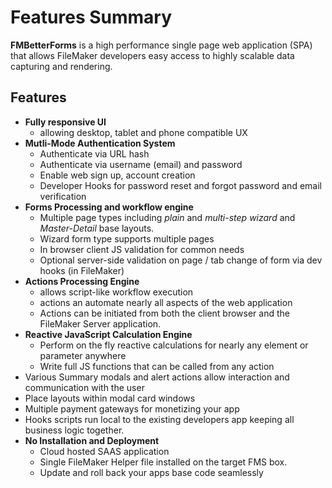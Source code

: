 # Features Summary

**FMBetterForms** is a high performance single page web application \(SPA\) that allows FileMaker developers easy access to highly scalable data capturing and rendering.

## Features

* **Fully responsive UI** 
  * allowing desktop, tablet and phone compatible UX
* **Mutli-Mode Authentication System** 
  * Authenticate via URL hash
  * Authenticate via username \(email\) and password
  * Enable web sign up, account creation
  * Developer Hooks for password reset and forgot password and email verification
* **Forms Processing and workflow engine**
  * Multiple page types including _plain_ and _multi-step wizard_ and _Master-Detail_ base layouts.
  * Wizard form type supports multiple pages
  * In browser client JS validation for common needs
  * Optional server-side validation on page / tab change of form via dev hooks \(in FileMaker\)
* **Actions Processing Engine** 
  * allows script-like workflow execution
  * actions an automate nearly all aspects of the web application 
  * Actions can be initiated from both the client browser and the FileMaker Server application.
* **Reactive JavaScript Calculation Engine**
  * Perform on the fly reactive calculations for nearly any element or parameter anywhere
  * Write full JS functions that can be called from any action
* Various Summary modals and alert actions allow interaction and communication with the user
* Place layouts within modal card windows 
* Multiple payment gateways for monetizing your app
* Hooks scripts run local to the existing developers app keeping all business logic together.
* **No Installation and Deployment** 
  * Cloud hosted SAAS application
  * Single FileMaker Helper file installed on the target FMS box.
  * Update and roll back your apps base code seamlessly

